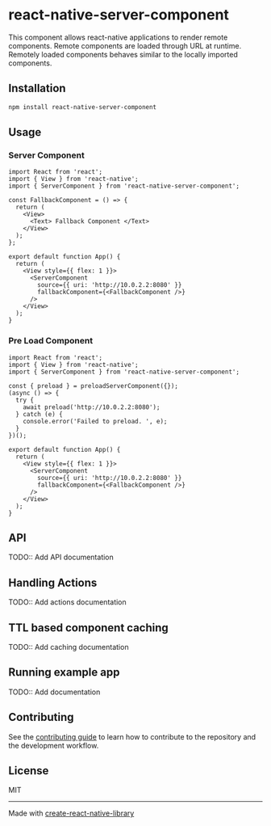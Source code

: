 # react-native-server-component

This component allows react-native applications to render remote components. Remote components are loaded through URL at runtime. Remotely loaded components behaves similar to the locally imported components.

## Installation

```sh
npm install react-native-server-component
```

## Usage

### Server Component

```tsx
import React from 'react';
import { View } from 'react-native';
import { ServerComponent } from 'react-native-server-component';

const FallbackComponent = () => {
  return (
    <View>
      <Text> Fallback Component </Text>
    </View>
  );
};

export default function App() {
  return (
    <View style={{ flex: 1 }}>
      <ServerComponent
        source={{ uri: 'http://10.0.2.2:8080' }}
        fallbackComponent={<FallbackComponent />}
      />
    </View>
  );
}
```

### Pre Load Component

```tsx
import React from 'react';
import { View } from 'react-native';
import { ServerComponent } from 'react-native-server-component';

const { preload } = preloadServerComponent({});
(async () => {
  try {
    await preload('http://10.0.2.2:8080');
  } catch (e) {
    console.error('Failed to preload. ', e);
  }
})();

export default function App() {
  return (
    <View style={{ flex: 1 }}>
      <ServerComponent
        source={{ uri: 'http://10.0.2.2:8080' }}
        fallbackComponent={<FallbackComponent />}
      />
    </View>
  );
}
```

## API

TODO:: Add API documentation

## Handling Actions

TODO:: Add actions documentation

## TTL based component caching

TODO:: Add caching documentation

## Running example app

TODO:: Add documentation

## Contributing

See the [contributing guide](CONTRIBUTING.md) to learn how to contribute to the repository and the development workflow.

## License

MIT

---

Made with [create-react-native-library](https://github.com/callstack/react-native-builder-bob)
